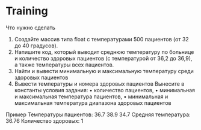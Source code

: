 # Training
Что нужно сделать
1.	Создайте массив типа float с температурами 500 пациентов (от 32 до 40 градусов).
2.	Напишите код, который выводит среднюю температуру по больнице и количество здоровых пациентов (с температурой от 36,2 до 36,9), а также температуры всех пациентов.
3.  Найти и вывести минимальную и максимальную температуру среди здоровых пациентов
4.  Вывести температуры и номера здоровых пациентов
Вынесите в константы условия задания:
•	количество пациентов,
•	минимальная и максимальная температура пациентов,
•	минимальная и максимальная температура диапазона здоровых пациентов 

      
      
 
Пример
Температуры пациентов: 36.7 38.9 34.7
Средняя температура: 36.76
Количество здоровых: 1
